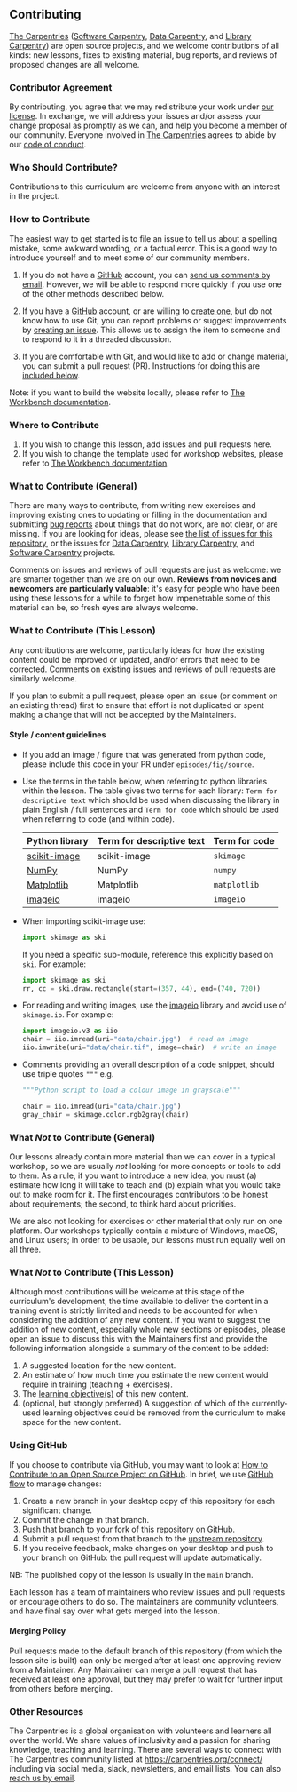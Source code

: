 ## Contributing

[The Carpentries][cp-site] ([Software Carpentry][swc-site], [Data
Carpentry][dc-site], and [Library Carpentry][lc-site]) are open source
projects, and we welcome contributions of all kinds: new lessons, fixes to
existing material, bug reports, and reviews of proposed changes are all
welcome.

### Contributor Agreement

By contributing, you agree that we may redistribute your work under [our
license](LICENSE.md). In exchange, we will address your issues and/or assess
your change proposal as promptly as we can, and help you become a member of our
community. Everyone involved in [The Carpentries][cp-site] agrees to abide by
our [code of conduct](CODE_OF_CONDUCT.md).

### Who Should Contribute?

Contributions to this curriculum are welcome from anyone with an interest in the project.

### How to Contribute

The easiest way to get started is to file an issue to tell us about a spelling
mistake, some awkward wording, or a factual error. This is a good way to
introduce yourself and to meet some of our community members.

1. If you do not have a [GitHub][github] account, you can [send us comments by
   email][contact]. However, we will be able to respond more quickly if you use
   one of the other methods described below.

2. If you have a [GitHub][github] account, or are willing to [create
   one][github-join], but do not know how to use Git, you can report problems
   or suggest improvements by [creating an issue][issues]. This allows us to
   assign the item to someone and to respond to it in a threaded discussion.

3. If you are comfortable with Git, and would like to add or change material,
   you can submit a pull request (PR). Instructions for doing this are
   [included below](#using-github).

Note: if you want to build the website locally, please refer to [The Workbench
documentation][template-doc].

### Where to Contribute

1. If you wish to change this lesson, add issues and pull requests here.
2. If you wish to change the template used for workshop websites, please refer
   to [The Workbench documentation][template-doc].


### What to Contribute (General)

There are many ways to contribute, from writing new exercises and improving
existing ones to updating or filling in the documentation and submitting [bug
reports][issues] about things that do not work, are not clear, or are missing.
If you are looking for ideas, please see [the list of issues for this
repository][repo], or the issues for [Data Carpentry][dc-issues], [Library
Carpentry][lc-issues], and [Software Carpentry][swc-issues] projects.

Comments on issues and reviews of pull requests are just as welcome: we are
smarter together than we are on our own. **Reviews from novices and newcomers
are particularly valuable**: it's easy for people who have been using these
lessons for a while to forget how impenetrable some of this material can be, so
fresh eyes are always welcome.

### What to Contribute (This Lesson)

Any contributions are welcome, particularly ideas for how the existing content could be
improved or updated, and/or errors that need to be corrected. Comments on existing issues 
and reviews of pull requests are similarly welcome.

If you plan to submit a pull request, please open an issue
(or comment on an existing thread) first to ensure that effort is not duplicated
or spent making a change that will not be accepted by the Maintainers.

#### Style / content guidelines
- If you add an image / figure that was generated from python code, please include this 
  code in your PR under `episodes/fig/source`.

- Use the terms in the table below, when referring to python libraries within the lesson. 
  The table gives two terms for each library: `Term for descriptive text` which should be 
  used when discussing the library in plain English / full sentences and `Term for code` 
  which should be used when referring to code (and within code).

   | Python library  | Term for descriptive text | Term for code  |
   | :-------------  | :-------------            | :------------- | 
   | [scikit-image](https://scikit-image.org/)  | scikit-image  | `skimage` |
   | [NumPy](https://numpy.org/)  | NumPy | `numpy` |
   | [Matplotlib](https://matplotlib.org/) | Matplotlib | `matplotlib` |
   | [imageio](https://imageio.readthedocs.io/en/stable/index.html) | imageio | `imageio` |


- When importing scikit-image use:
   ```python
   import skimage as ski
   ```
   If you need a specific sub-module, reference this explicitly based on `ski`. For example:

   ```python
   import skimage as ski
   rr, cc = ski.draw.rectangle(start=(357, 44), end=(740, 720))
   ```

- For reading and writing images, use the [imageio](https://imageio.readthedocs.io/en/stable/index.html) 
  library and avoid use of `skimage.io`. For example:
   ```python
   import imageio.v3 as iio
   chair = iio.imread(uri="data/chair.jpg")  # read an image
   iio.imwrite(uri="data/chair.tif", image=chair)  # write an image
   ```
  
- Comments providing an overall description of a code snippet, should use triple quotes `"""` e.g.
   ```python
   """Python script to load a colour image in grayscale"""

   chair = iio.imread(uri="data/chair.jpg")
   gray_chair = skimage.color.rgb2gray(chair)
   ```

### What *Not* to Contribute (General)

Our lessons already contain more material than we can cover in a typical
workshop, so we are usually *not* looking for more concepts or tools to add to
them. As a rule, if you want to introduce a new idea, you must (a) estimate how
long it will take to teach and (b) explain what you would take out to make room
for it. The first encourages contributors to be honest about requirements; the
second, to think hard about priorities.

We are also not looking for exercises or other material that only run on one
platform. Our workshops typically contain a mixture of Windows, macOS, and
Linux users; in order to be usable, our lessons must run equally well on all
three.

### What *Not* to Contribute (This Lesson)

Although most contributions will be welcome at this stage of the curriculum's development,
the time available to deliver the content in a training event is strictly limited
and needs to be accounted for when considering the addition of any new content.
If you want to suggest the addition of new content, especially whole new sections or episodes,
please open an issue to discuss this with the Maintainers first and provide the following 
information alongside a summary of the content to be added:

1. A suggested location for the new content.
2. An estimate of how much time you estimate the new content would require in training
   (teaching + exercises).
3. The [learning objective(s)][cldt-lo] of this new content.
4. (optional, but strongly preferred)
   A suggestion of which of the currently-used learning objectives could be
   removed from the curriculum to make space for the new content.

### Using GitHub

If you choose to contribute via GitHub, you may want to look at [How to
Contribute to an Open Source Project on GitHub][how-contribute]. In brief, we
use [GitHub flow][github-flow] to manage changes:

1. Create a new branch in your desktop copy of this repository for each
   significant change.
2. Commit the change in that branch.
3. Push that branch to your fork of this repository on GitHub.
4. Submit a pull request from that branch to the [upstream repository][repo].
5. If you receive feedback, make changes on your desktop and push to your
   branch on GitHub: the pull request will update automatically.

NB: The published copy of the lesson is usually in the `main` branch.

Each lesson has a team of maintainers who review issues and pull requests or
encourage others to do so. The maintainers are community volunteers, and have
final say over what gets merged into the lesson.

#### Merging Policy

Pull requests made to the default branch of this repository
(from which the lesson site is built)
can only be merged after at least one approving review from a Maintainer.
Any Maintainer can merge a pull request that has received at least one approval,
but they may prefer to wait for further input from others before merging.

### Other Resources

The Carpentries is a global organisation with volunteers and learners all over
the world. We share values of inclusivity and a passion for sharing knowledge,
teaching and learning. There are several ways to connect with The Carpentries
community listed at <https://carpentries.org/connect/> including via social
media, slack, newsletters, and email lists. You can also [reach us by
email][contact].

[repo]: https://github.com/datacarpentry/image-processing
[cldt-lo]: https://carpentries.github.io/lesson-development-training/05-objectives.html#learning-objectives
[contact]: mailto:team@carpentries.org
[cp-site]: https://carpentries.org/
[dc-issues]: https://github.com/issues?q=user%3Adatacarpentry
[dc-lessons]: https://datacarpentry.org/lessons/
[dc-site]: https://datacarpentry.org/
[discuss-list]: https://lists.software-carpentry.org/listinfo/discuss
[github]: https://github.com
[github-flow]: https://guides.github.com/introduction/flow/
[github-join]: https://github.com/join
[how-contribute]: https://egghead.io/courses/how-to-contribute-to-an-open-source-project-on-github
[issues]: https://carpentries.org/help-wanted-issues/
[lc-issues]: https://github.com/issues?q=user%3ALibraryCarpentry
[swc-issues]: https://github.com/issues?q=user%3Aswcarpentry
[swc-lessons]: https://software-carpentry.org/lessons/
[swc-site]: https://software-carpentry.org/
[lc-site]: https://librarycarpentry.org/
[template-doc]: https://carpentries.github.io/workbench/
